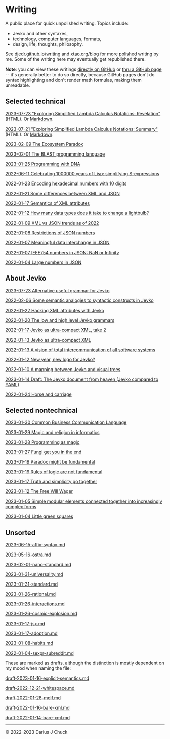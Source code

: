 # Writing

A public place for quick unpolished writing. Topics include: 

* Jevko and other syntaxes,
* technology, computer languages, formats,
* design, life, thoughts, philosophy.

See [djedr.github.io/writing](https://djedr.github.io/writing.html) and [xtao.org/blog](https://xtao.org/blog.html) for more polished writing by me. Some of the writing here may eventually get republished there.

**Note**: you can view these writings [directly on GitHub](https://github.com/jevko/writing) or [thru a GitHub page](https://jevko.github.io/writing/) -- it's generally better to do so directly, because GitHub pages don't do syntax highlighting and don't render math formulas, making them unreadable.

## Selected technical

[2023-07-23 "Exploring Simplified Lambda Calculus Notations: Revelation"](https://jevko.github.io/writing/2023-07-23-revelation.html) (HTML). Or [Markdown](2023-07-23-revelation.md).

[2023-07-21 "Exploring Simplified Lambda Calculus Notations: Summary"](https://jevko.github.io/writing/2023-07-20-lambda.html) (HTML). Or [Markdown](2023-07-19-lambda-notation-mvp.md).

[2023-02-09 The Ecosystem Paradox](2023-02-09-ecosystem-paradox.md)

[2023-02-01 The BLAST programming language](2023-02-01-blast.md)

[2023-01-25 Programming with DNA](2023-01-25-programming-with-dna.md)

[2022-06-11 Celebrating 1000000 years of Lisp: simplifying S-expressions](2022-06-11-s-exp-simplified.md)

[2022-01-23 Encoding hexadecimal numbers with 10 digits](2022-01-23-hex.md)

[2022-01-21 Some differences between XML and JSON](2022-01-21-json-vs-xml.md)

[2022-01-17 Semantics of XML attributes](2022-01-17-xml-attrs.md)

[2022-01-12 How many data types does it take to change a lightbulb?](2022-01-12-lightbulb.md)

[2022-01-09 XML vs JSON trends as of 2022](2022-01-09-xml-json-trends.md)

[2022-01-08 Restrictions of JSON numbers](2022-01-08-json-number-restrictions.md)

[2022-01-07 Meaningful data interchange in JSON](2022-01-07-meaningful-json.md)

[2022-01-07 IEEE754 numbers in JSON: NaN or Infinity](2022-01-07-infinity-nan-json.md)

[2022-01-04 Large numbers in JSON](2022-01-04-large-numbers-in-json.md)

## About Jevko

[2023-07-23 Alternative useful grammar for Jevko](2023-07-23-alternative-jevko.md)

[2022-02-06 Some semantic analogies to syntactic constructs in Jevko](2022-02-06-jevko-analogies.md)

[2022-01-22 Hacking XML attributes with Jevko](2022-01-22-xml-jevko-attrs.md)

[2022-01-20 The low and high level Jevko grammars](2022-01-20-jevko-grammar.md)

[2022-01-17 Jevko as ultra-compact XML, take 2](2022-01-17-compact-xml.md)

[2022-01-13 Jevko as ultra-compact XML](2022-01-13-xml.md)

[2022-01-13 A vision of total intercommunication of all software systems](2022-01-13-vision.md)

[2022-01-12 New year, new logo for Jevko?](2022-01-12-logo.md)

[2022-01-10 A mapping between Jevko and visual trees](2022-01-10-jevko-visual-parse-trees.md)

[2023-01-14 Draft: The Jevko document from heaven (Jevko compared to YAML)](draft-2023-01-14-jevko-vs-yaml.md)

[2022-01-24 Horse and carriage](draft-2022-01-24-horse.md)

## Selected nontechnical

[2023-01-30 Common Business Communication Language](2023-01-30-cbcl.md)

[2023-01-29 Magic and religion in informatics](2023-01-29-magic-and-religion-in-informatics.md)

[2023-01-28 Programming as magic](2023-01-28-programming-as-magic.md)

[2023-01-27 Fungi get you in the end](2023-01-27-fungi.md)

[2023-01-19 Paradox might be fundamental](2023-01-19-paradox.md)

[2023-01-19 Rules of logic are not fundamental](2023-01-19-logic.md)

[2023-01-17 Truth and simplicity go together](2023-01-17-simplicity-and-truth.md)

[2023-01-12 The Free Will Wager](draft-2023-01-12-free-will.md)

[2023-01-05 Simple modular elements connected together into increasingly complex forms](draft-2023-01-05-simple-to-complex.md)

[2023-01-04 Little green squares](draft-2023-01-04-little-green-squares.md)

<!-- todo: make the list below nicer by replacing filenames with titles -->

## Unsorted

<!-- [2023-07-20-lambda.html](2023-07-20-lambda.html) -->
<!--  -->
<!-- [2023-07-19-lambda-notation.md](2023-07-19-lambda-notation.md) -->
<!--  -->
<!-- [2023-07-16-css2.md](2023-07-16-css2.md) -->
<!--  -->
<!-- [2023-07-14-css.md](2023-07-14-css.md) -->

[2023-06-15-affix-syntax.md](2023-06-15-affix-syntax.md)

[2023-05-16-ostra.md](2023-05-16-ostra.md)

[2023-02-01-nano-standard.md](2023-02-01-nano-standard.md)

[2023-01-31-universality.md](2023-01-31-universality.md)

[2023-01-31-standard.md](2023-01-31-standard.md)

[2023-01-26-rational.md](2023-01-26-rational.md)

[2023-01-26-interactions.md](2023-01-26-interactions.md)

[2023-01-26-cosmic-explosion.md](2023-01-26-cosmic-explosion.md)

[2023-01-17-jsx.md](2023-01-17-jsx.md)

[2023-01-17-adoption.md](2023-01-17-adoption.md)

[2023-01-08-habits.md](2023-01-08-habits.md)

[2022-01-04-sexpr-subreddit.md](2022-01-04-sexpr-subreddit.md)

These are marked as drafts, although the distinction is mostly dependent on my mood when naming the file:

[draft-2023-01-16-explicit-semantics.md](draft-2023-01-16-explicit-semantics.md)

[draft-2022-12-21-whitespace.md](draft-2022-12-21-whitespace.md)

[draft-2022-01-28-mdif.md](draft-2022-01-28-mdif.md)

[draft-2022-01-16-bare-xml.md](draft-2022-01-16-bare-xml.md)

[draft-2022-01-14-bare-xml.md](draft-2022-01-14-bare-xml.md)

***

© 2022-2023 Darius J Chuck
